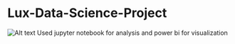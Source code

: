 # Lux-Data-Science-Project
![Alt text]("C:\Users\DELL\Downloads\photo_2024-09-02_17-35-12.jpg")
Used jupyter notebook for analysis and power bi for visualization

